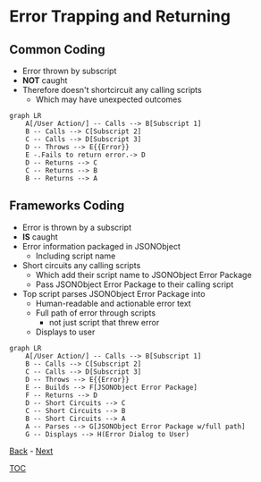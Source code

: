 # Error Trapping and Returning

## Common Coding

- Error thrown by subscript
- **NOT** caught
- Therefore doesn't shortcircuit any calling scripts
  - Which may have unexpected outcomes

```mermaid
graph LR
    A[/User Action/] -- Calls --> B[Subscript 1] 
    B -- Calls --> C[Subscript 2] 
    C -- Calls --> D[Subscript 3] 
    D -- Throws --> E{{Error}}
    E -.Fails to return error.-> D
    D -- Returns --> C
    C -- Returns --> B
    B -- Returns --> A
```
## Frameworks Coding

- Error is thrown by a subscript
- **IS** caught
- Error information packaged in JSONObject
  - Including script name
- Short circuits any calling scripts
  - Which add their script name to JSONObject Error Package
  - Pass JSONObject Error Package to their calling script 
- Top script parses JSONObject Error Package into
  - Human-readable and actionable error text
  - Full path of error through scripts
    - not just script that threw error
  - Displays to user

```mermaid
graph LR
    A[/User Action/] -- Calls --> B[Subscript 1] 
    B -- Calls --> C[Subscript 2] 
    C -- Calls --> D[Subscript 3] 
    D -- Throws --> E{{Error}}
    E -- Builds --> F[JSONObject Error Package]
    F -- Returns --> D
    D -- Short Circuits --> C
    C -- Short Circuits --> B
    B -- Short Circuits --> A
    A -- Parses --> G[JSONObject Error Package w/full path]
    G -- Displays --> H(Error Dialog to User)    
```
[Back](Introduction.md) - [Next](Script_Functions_And_Types.md)

[TOC](TOC.md)
